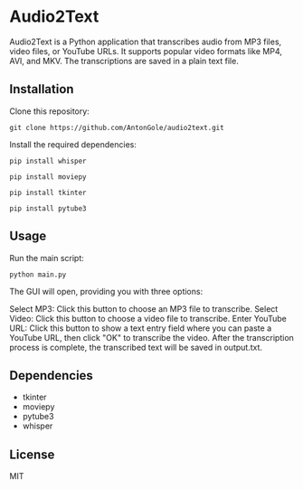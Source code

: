 # Audio2Text
Audio2Text is a Python application that transcribes audio from MP3 files, video files, or YouTube URLs. It supports popular video formats like MP4, AVI, and MKV. The transcriptions are saved in a plain text file.

## Installation
Clone this repository:
```
git clone https://github.com/AntonGole/audio2text.git
```

Install the required dependencies:

```
pip install whisper
```
```
pip install moviepy
```
```
pip install tkinter
```
```
pip install pytube3
```

## Usage
Run the main script:

```
python main.py
```

The GUI will open, providing you with three options:

Select MP3: Click this button to choose an MP3 file to transcribe.
Select Video: Click this button to choose a video file to transcribe.
Enter YouTube URL: Click this button to show a text entry field where you can paste a YouTube URL, then click "OK" to transcribe the video.
After the transcription process is complete, the transcribed text will be saved in output.txt.

## Dependencies
* tkinter
* moviepy
* pytube3
* whisper

## License
MIT
